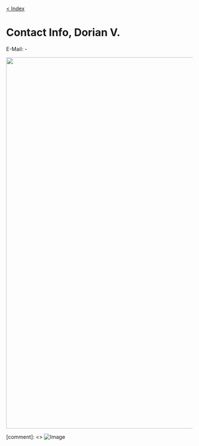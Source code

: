 [< Index](index.md)

# Contact Info, Dorian V.

E-Mail: -

<img src="https://cdn.lowgif.com/full/678b6be32d10136f-.gif" width=1000>

[comment]: <> ![Image](https://image.stern.de/7602570/16x9-940-529/18259e1150b76b2468464a529e5c3f60/IJ/neuer-inhalt.jpg)


